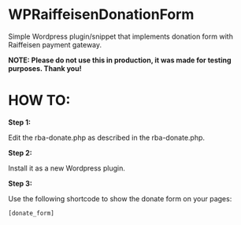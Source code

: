 # WPRaiffeisenDonationForm
Simple Wordpress plugin/snippet that implements donation form with Raiffeisen payment gateway.

**NOTE: Please do not use this in production, it was made for testing purposes. Thank you!**

# HOW TO: #

**Step 1:**

Edit the rba-donate.php as described in the rba-donate.php.

**Step 2:**

Install it as a new Wordpress plugin.

**Step 3:**

Use the following shortcode to show the donate form on your pages:
```
[donate_form]
```
